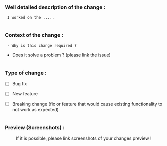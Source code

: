 <!---- This is the PR Template !-->

<!-- Make sure to follow each step so that your PR is explained and easy to read !-->

<!-- This will allow maintainers and other potential contributors to understand the changes being carried out !-->

<!--- Thanks for considering that !-->

### Well detailed description of the change :

<!-- Explain what you have done !-->

     I worked on the .....

#

### Context of the change :

<!-- Make sure to answer to these questions !-->

     - Why is this change required ?
 
<!-- Link the issue below if you are resolving an issue !-->

- Does it solve a problem ? (please link the issue)
 
#

### Type of change :

<!-- Please select relevant options -->

<!-- add a x in [ ] if true !-->

<!-- Delete options that aren't relevant!-->


- [ ] Bug fix

- [ ] New feature

- [ ] Breaking change (fix or feature that would cause existing functionality to not work as expected)

#

### Preview (Screenshots) :

<!-- While providing screenshots, delete the text below !-->

<!-- try as much as possible to explain each change in each screenshot !-->

<p align="center">If it is possible, please link screenshots of your changes preview !
</p>
